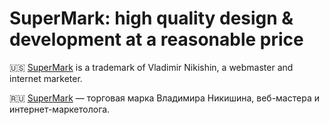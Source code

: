 # SuperMark: high quality design & development at a reasonable price

🇺🇸 [SuperMark](https://super-mark.ru/en) is a trademark of Vladimir Nikishin, a webmaster and internet marketer.

🇷🇺 [SuperMark](https://super-mark.ru/) — торговая марка Владимира Никишина, веб-мастера и интернет-маркетолога.
